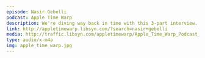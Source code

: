 ```yaml
---
episode: Nasir Gebelli
podcast: Apple Time Warp
description: We're diving way back in time with this 3-part interview. John Romero, the creator of Doom, talks with Nasir Gebelli, the creator of Secret of Mana, about the early days of videogame programming and how they wrote games in assembly in the 80s.
link: http://appletimewarp.libsyn.com/?search=nasir+gebelli
media: http://traffic.libsyn.com/appletimewarp/Apple_Time_Warp_Podcast_-_Episode_3_-_Edited.m4a
type: audio/x-m4a
img: apple_time_warp.jpg
---
```

